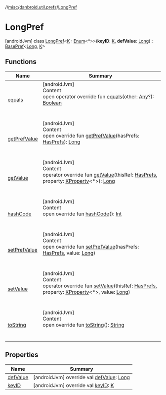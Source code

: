 //[misc](../../index.md)/[danbroid.util.prefs](../index.md)/[LongPref](index.md)



# LongPref  
 [androidJvm] class [LongPref](index.md)<[K](index.md) : [Enum](https://kotlinlang.org/api/latest/jvm/stdlib/kotlin/-enum/index.html)<*>>(**keyID**: [K](index.md), **defValue**: [Long](https://kotlinlang.org/api/latest/jvm/stdlib/kotlin/-long/index.html)) : [BasePref](../-base-pref/index.md)<[Long](https://kotlinlang.org/api/latest/jvm/stdlib/kotlin/-long/index.html), [K](index.md)>    


## Functions  
  
|  Name|  Summary| 
|---|---|
| [equals](../../danbroid.util.resource/-resource-utils/index.md#kotlin/Any/equals/#kotlin.Any?/PointingToDeclaration/)| [androidJvm]  <br>Content  <br>open operator override fun [equals](../../danbroid.util.resource/-resource-utils/index.md#kotlin/Any/equals/#kotlin.Any?/PointingToDeclaration/)(other: [Any](https://kotlinlang.org/api/latest/jvm/stdlib/kotlin/-any/index.html)?): [Boolean](https://kotlinlang.org/api/latest/jvm/stdlib/kotlin/-boolean/index.html)  <br><br><br>
| [getPrefValue](get-pref-value.md)| [androidJvm]  <br>Content  <br>open override fun [getPrefValue](get-pref-value.md)(hasPrefs: [HasPrefs](../-has-prefs/index.md)): [Long](https://kotlinlang.org/api/latest/jvm/stdlib/kotlin/-long/index.html)  <br><br><br>
| [getValue](../-base-pref/get-value.md)| [androidJvm]  <br>Content  <br>operator override fun [getValue](../-base-pref/get-value.md)(thisRef: [HasPrefs](../-has-prefs/index.md), property: [KProperty](https://kotlinlang.org/api/latest/jvm/stdlib/kotlin.reflect/-k-property/index.html)<*>): [Long](https://kotlinlang.org/api/latest/jvm/stdlib/kotlin/-long/index.html)  <br><br><br>
| [hashCode](../../danbroid.util.resource/-resource-utils/index.md#kotlin/Any/hashCode/#/PointingToDeclaration/)| [androidJvm]  <br>Content  <br>open override fun [hashCode](../../danbroid.util.resource/-resource-utils/index.md#kotlin/Any/hashCode/#/PointingToDeclaration/)(): [Int](https://kotlinlang.org/api/latest/jvm/stdlib/kotlin/-int/index.html)  <br><br><br>
| [setPrefValue](set-pref-value.md)| [androidJvm]  <br>Content  <br>open override fun [setPrefValue](set-pref-value.md)(hasPrefs: [HasPrefs](../-has-prefs/index.md), value: [Long](https://kotlinlang.org/api/latest/jvm/stdlib/kotlin/-long/index.html))  <br><br><br>
| [setValue](index.md#danbroid.util.prefs/BasePref/setValue/#danbroid.util.prefs.HasPrefs#kotlin.reflect.KProperty[*]#kotlin.Long/PointingToDeclaration/)| [androidJvm]  <br>Content  <br>operator override fun [setValue](index.md#danbroid.util.prefs/BasePref/setValue/#danbroid.util.prefs.HasPrefs#kotlin.reflect.KProperty[*]#kotlin.Long/PointingToDeclaration/)(thisRef: [HasPrefs](../-has-prefs/index.md), property: [KProperty](https://kotlinlang.org/api/latest/jvm/stdlib/kotlin.reflect/-k-property/index.html)<*>, value: [Long](https://kotlinlang.org/api/latest/jvm/stdlib/kotlin/-long/index.html))  <br><br><br>
| [toString](../../danbroid.util.resource/-resource-utils/index.md#kotlin/Any/toString/#/PointingToDeclaration/)| [androidJvm]  <br>Content  <br>open override fun [toString](../../danbroid.util.resource/-resource-utils/index.md#kotlin/Any/toString/#/PointingToDeclaration/)(): [String](https://kotlinlang.org/api/latest/jvm/stdlib/kotlin/-string/index.html)  <br><br><br>


## Properties  
  
|  Name|  Summary| 
|---|---|
| [defValue](index.md#danbroid.util.prefs/LongPref/defValue/#/PointingToDeclaration/)|  [androidJvm] override val [defValue](index.md#danbroid.util.prefs/LongPref/defValue/#/PointingToDeclaration/): [Long](https://kotlinlang.org/api/latest/jvm/stdlib/kotlin/-long/index.html)   <br>
| [keyID](index.md#danbroid.util.prefs/LongPref/keyID/#/PointingToDeclaration/)|  [androidJvm] override val [keyID](index.md#danbroid.util.prefs/LongPref/keyID/#/PointingToDeclaration/): [K](index.md)   <br>


